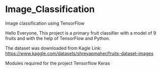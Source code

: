 # Image_Classification
Image classification using TensorFlow 

Hello Everyone,
This project is a primary fruit classifier with a model of 9 fruits and with the help of TensorFlow and Python.

The dataset was downloaded from Kagle
Link: https://www.kaggle.com/datasets/shreyapmaher/fruits-dataset-images

Modules required for the project
Tensorflow
Keras
